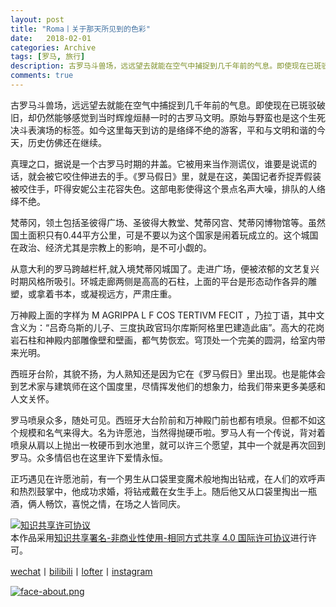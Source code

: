 ```yaml
---
layout: post
title: "Roma丨关于那天所见到的色彩"
date:   2018-02-01
categories: Archive
tags: [罗马, 旅行]
description: 古罗马斗兽场，远远望去就能在空气中捕捉到几千年前的气息。即使现在已斑驳破旧，却仍然能够感觉到当时辉煌烜赫一时的古罗马文明。原始与野蛮也是这个生死决斗表演场的标签。如今这里每天到访的是络绎不绝的游客，平和与文明和谐的今天，历史仿佛还在继续。
comments: true
---
```


古罗马斗兽场，远远望去就能在空气中捕捉到几千年前的气息。即使现在已斑驳破旧，却仍然能够感觉到当时辉煌烜赫一时的古罗马文明。原始与野蛮也是这个生死决斗表演场的标签。如今这里每天到访的是络绎不绝的游客，平和与文明和谐的今天，历史仿佛还在继续。


真理之口，据说是一个古罗马时期的井盖。它被用来当作测谎仪，谁要是说谎的话，就会被它咬住伸进去的手。《罗马假日》里，就是在这，美国记者乔捉弄假装被咬住手，吓得安妮公主花容失色。这部电影使得这个景点名声大噪，排队的人络绎不绝。

梵蒂冈，领土包括圣彼得广场、圣彼得大教堂、梵蒂冈宫、梵蒂冈博物馆等。虽然国土面积只有0.44平方公里，可是不要以为这个国家是闹着玩成立的。这个城国在政治、经济尤其是宗教上的影响，是不可小觑的。

从意大利的罗马跨越栏杆,就入境梵蒂冈城国了。走进广场，便被浓郁的文艺复兴时期风格所吸引。环城走廊两侧是高高的石柱，上面的平台是形态动作各异的雕塑，或拿着书本，或凝视远方，严肃庄重。

万神殿上面的字样为 M AGRIPPA L F COS TERTIVM FECIT ，乃拉丁语，其中文含义为：“吕奇乌斯的儿子、三度执政官玛尔库斯阿格里巴建造此庙”。高大的花岗岩石柱和神殿内部雕像壁和壁画，都气势恢宏。穹顶处一个完美的圆洞，给室内带来光明。


西班牙台阶，其貌不扬，为人熟知还是因为它在《罗马假日》里出现。也是能体会到艺术家与建筑师在这个国度里，尽情挥发他们的想象力，给我们带来更多美感和人文关怀。

罗马喷泉众多，随处可见。西班牙大台阶前和万神殿门前也都有喷泉。但都不如这个规模和名气来得大。名为许愿池，当然得抛硬币啦。罗马人有一个传说，背对着喷泉从肩以上抛出一枚硬币到水池里，就可以许三个愿望，其中一个就是再次回到罗马。众多情侣也在这里许下爱情永恒。

正巧遇见在许愿池前，有一个男生从口袋里变魔术般地掏出钻戒，在人们的欢呼声和热烈鼓掌中，他成功求婚，将钻戒戴在女生手上。随后他又从口袋里掏出一瓶酒，俩人畅饮，喜悦之情，在场之人皆同庆。


<a rel="license" href="http://creativecommons.org/licenses/by-nc-sa/4.0/"><img alt="知识共享许可协议" style="border-width:0" src="https://i.creativecommons.org/l/by-nc-sa/4.0/88x31.png" /></a><br />本作品采用<a rel="license" href="http://creativecommons.org/licenses/by-nc-sa/4.0/">知识共享署名-非商业性使用-相同方式共享 4.0 国际许可协议</a>进行许可。

[wechat](http://mp.weixin.qq.com/s?__biz=MzIxMTM4NTM0Nw==&mid=100000449&idx=1&sn=0b1c290b2253f7c71fbcf8cafd946a3f&chksm=17576fad2020e6bba7ce49ba5a5e8affabb8ffb9a37afe25a4d070d3abc88b65b5f004da6fc3#rd)丨[bilibili](https://space.bilibili.com/5041218/#/)丨[lofter](http://thentrue.lofter.com)丨[instagram](https://www.instagram.com/thentrue001/)

[![face-about.png](https://i.loli.net/2018/07/20/5b5189a0488a6.png)](https://i.loli.net/2018/07/20/5b5189a0488a6.png)

